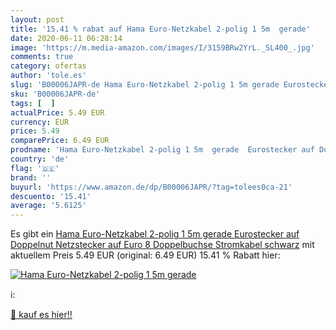 ```yaml
---
layout: post
title: '15.41 % rabat auf Hama Euro-Netzkabel 2-polig 1 5m  gerade'
date: 2020-06-11 06:28:14
image: 'https://m.media-amazon.com/images/I/3159BRw2YrL._SL400_.jpg'
comments: true
category: ofertas
author: 'tole.es'
slug: 'B00006JAPR-de Hama Euro-Netzkabel 2-polig 1 5m gerade Eurostecker auf...'
sku: 'B00006JAPR-de'
tags: [  ]
actualPrice: 5.49 EUR
currency: EUR
price: 5.49
comparePrice: 6.49 EUR
prodname: 'Hama Euro-Netzkabel 2-polig 1 5m  gerade  Eurostecker auf Doppelnut  Netzstecker auf Euro 8 Doppelbuchse  Stromkabel schwarz'
country: 'de'
flag: '🇩🇪'
brand: ''
buyurl: 'https://www.amazon.de/dp/B00006JAPR/?tag=tolees0ca-21'
descuento: '15.41'
average: '5.6125'
---
```


Es gibt ein [Hama Euro-Netzkabel 2-polig 1 5m  gerade  Eurostecker auf Doppelnut  Netzstecker auf Euro 8 Doppelbuchse  Stromkabel schwarz](https://www.amazon.de/dp/B00006JAPR/?tag=tolees0ca-21) mit aktuellem Preis 5.49 EUR (original: 6.49 EUR) 15.41 % Rabatt hier:

[![Hama Euro-Netzkabel 2-polig 1 5m  gerade](https://m.media-amazon.com/images/I/3159BRw2YrL._SL400_.jpg)](https://www.amazon.de/dp/B00006JAPR/?tag=tolees0ca-21)

ℹ️:


[🛒 kauf es hier!!](https://www.amazon.de/dp/B00006JAPR/?tag=tolees0ca-21)
